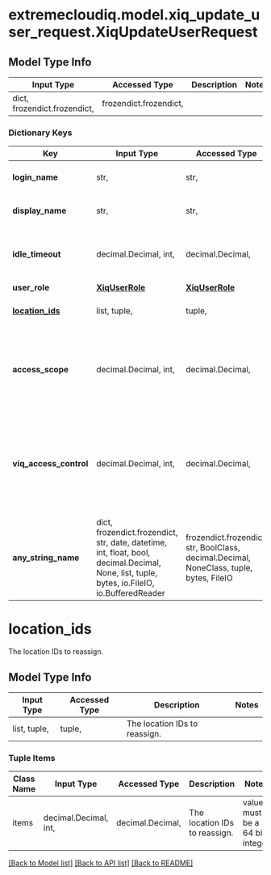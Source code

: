 # extremecloudiq.model.xiq_update_user_request.XiqUpdateUserRequest

## Model Type Info
Input Type | Accessed Type | Description | Notes
------------ | ------------- | ------------- | -------------
dict, frozendict.frozendict,  | frozendict.frozendict,  |  | 

### Dictionary Keys
Key | Input Type | Accessed Type | Description | Notes
------------ | ------------- | ------------- | ------------- | -------------
**login_name** | str,  | str,  | Login name, i.e. username or login Email | [optional] 
**display_name** | str,  | str,  | The user name to display | [optional] 
**idle_timeout** | decimal.Decimal, int,  | decimal.Decimal,  | The idle timeout in minutes. | [optional] value must be a 32 bit integer
**user_role** | [**XiqUserRole**](XiqUserRole.md) | [**XiqUserRole**](XiqUserRole.md) |  | [optional] 
**[location_ids](#location_ids)** | list, tuple,  | tuple,  | The location IDs to reassign. | [optional] 
**access_scope** | decimal.Decimal, int,  | decimal.Decimal,  | The user has access on all sites / the authorized sites. 0: VIQ_SCOPE, 1: SITE_SCOPE. | [optional] value must be a 32 bit integer
**viq_access_control** | decimal.Decimal, int,  | decimal.Decimal,  | The permissions for Site Scope user on Global Scope resources. 0: READ_WRITE, 1: READ_ONLY. | [optional] value must be a 32 bit integer
**any_string_name** | dict, frozendict.frozendict, str, date, datetime, int, float, bool, decimal.Decimal, None, list, tuple, bytes, io.FileIO, io.BufferedReader | frozendict.frozendict, str, BoolClass, decimal.Decimal, NoneClass, tuple, bytes, FileIO | any string name can be used but the value must be the correct type | [optional]

# location_ids

The location IDs to reassign.

## Model Type Info
Input Type | Accessed Type | Description | Notes
------------ | ------------- | ------------- | -------------
list, tuple,  | tuple,  | The location IDs to reassign. | 

### Tuple Items
Class Name | Input Type | Accessed Type | Description | Notes
------------- | ------------- | ------------- | ------------- | -------------
items | decimal.Decimal, int,  | decimal.Decimal,  | The location IDs to reassign. | value must be a 64 bit integer

[[Back to Model list]](../../README.md#documentation-for-models) [[Back to API list]](../../README.md#documentation-for-api-endpoints) [[Back to README]](../../README.md)

